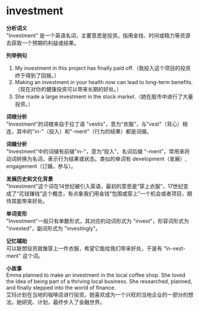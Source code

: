 # investment

**分析词义**  
"Investment" 是一个英语名词，主要意思是投资。指用金钱、时间或精力等资源去获取一个预期的利益或结果。

  

**列举例句**

  

1.  My investment in this project has finally paid off.（我投入这个项目的投资终于得到了回报。）
2.  Making an investment in your health now can lead to long-term benefits.（现在对你的健康投资可以带来长期的好处。）
3.  She made a large investment in the stock market.（她在股市中进行了大量投资。）

  

**词根分析**  
"Investment"的词根来自于拉丁语 "vestis"，意为“衣服”，与"vest"（背心）相连，其中的"in-"（投入）和"-ment"（行为的结果）都是词缀。

  

**词缀分析**  
"Investment"中的词缀有前缀"in-"，意为“投入”，名词后缀 "-ment"，常用来将动词转换为名词，表示行为结果或状态。类似的单词有 development（发展）, engagement（订婚，参与）。

  

**发展历史和文化背景**  
"Investment"这个词在14世纪被引入英语，最初的意思是“穿上衣服”，17世纪变成了“花钱赚钱”这个概念，有点象我们用金钱“包围或穿上”一个机会或者项目，期待其能带来好处。

  

**单词变形**  
"Investment"一般只有单数形式，其对应的动词形式为 "invest"，形容词形式为 "invested"，副词形式为 "investingly"。

  

**记忆辅助**  
可以联想投资就像穿上一件衣服，希望它能给我们带来好处，于是有 "in-vest-ment" 这个词。

  

**小故事**  
Emma planned to make an investment in the local coffee shop. She loved the idea of being part of a thriving local business. She researched, planned, and finally stepped into the world of finance.  
艾玛计划在当地的咖啡店进行投资。她喜欢成为一个兴旺的当地企业的一部分的想法。她研究、计划，最终步入了金融世界。

